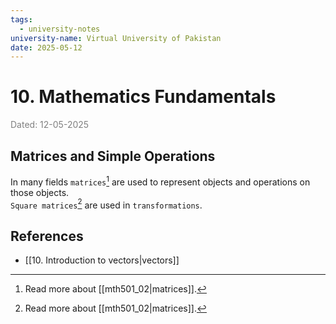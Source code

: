 ```yaml
---
tags:
  - university-notes
university-name: Virtual University of Pakistan
date: 2025-05-12
---
```


# 10. Mathematics Fundamentals

<span style="color: gray;">Dated: 12-05-2025</span>

## Matrices and Simple Operations

In many fields `matrices`[^1] are used to represent objects and operations on those objects.  
`Square matrices`[^1] are used in `transformations`.

## References

- [[10. Introduction to vectors|vectors]]

[^1]: Read more about [[mth501_02|matrices]].